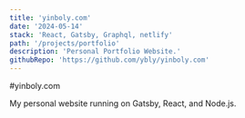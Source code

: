 ```yaml
---
title: 'yinboly.com'
date: '2024-05-14'
stack: 'React, Gatsby, Graphql, netlify'
path: '/projects/portfolio'
description: 'Personal Portfolio Website.'
githubRepo: 'https://github.com/ybly/yinboly.com'
---
```


#yinboly.com

My personal website running on Gatsby, React, and Node.js.
